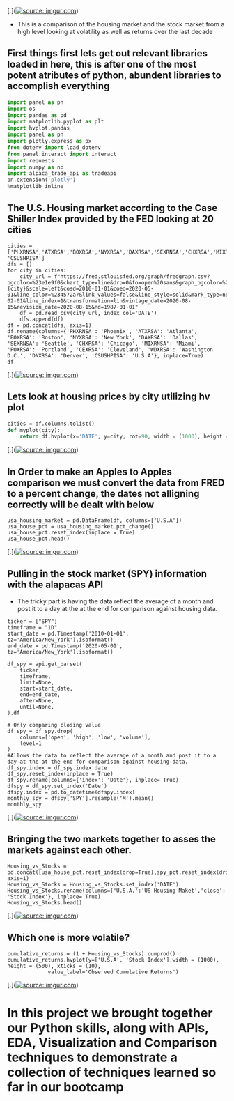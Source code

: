 [.](<a href="https://imgur.com/MpkfU6j"><img src="https://i.imgur.com/MpkfU6j.png" title="source: imgur.com" /></a>)

 - This is a comparison of the housing market and the stock market from a high level looking at volatility as well as returns over the last decade 
 
## First things first lets get out relevant libraries loaded in here, this is after one of the most potent atributes of python, abundent libraries to accomplish everything ##

```python
import panel as pn
import os
import pandas as pd
import matplotlib.pyplot as plt
import hvplot.pandas
import panel as pn
import plotly.express as px
from dotenv import load_dotenv
from panel.interact import interact
import requests
import numpy as np
import alpaca_trade_api as tradeapi
pn.extension('plotly')
%matplotlib inline
```

## The U.S. Housing market according to the Case Shiller Index provided by the FED looking at 20 cities ##

```
cities = ['PHXRNSA','ATXRSA','BOXRSA','NYXRSA','DAXRSA','SEXRNSA','CHXRSA','MIXRNSA','POXRSA','CEXRSA','WDXRSA','DNXRSA', 'CSUSHPISA']
dfs = []
for city in cities:
    city_url = f"https://fred.stlouisfed.org/graph/fredgraph.csv?bgcolor=%23e1e9f0&chart_type=line&drp=0&fo=open%20sans&graph_bgcolor=%23ffffff&height=450&mode=fred&recession_bars=on&txtcolor=%23444444&ts=12&tts=12&width=1168&nt=0&thu=0&trc=0&show_legend=yes&show_axis_titles=yes&show_tooltip=yes&id={city}&scale=left&cosd=2010-01-01&coed=2020-05-01&line_color=%234572a7&link_values=false&line_style=solid&mark_type=none&mw=3&lw=2&ost=-99999&oet=99999&mma=0&fml=a&fq=Monthly&fam=avg&fgst=lin&fgsnd=2020-02-01&line_index=1&transformation=lin&vintage_date=2020-08-15&revision_date=2020-08-15&nd=1987-01-01"
    df = pd.read_csv(city_url, index_col='DATE')
    dfs.append(df)
df = pd.concat(dfs, axis=1)
df.rename(columns={'PHXRNSA': 'Phoenix', 'ATXRSA': 'Atlanta', 'BOXRSA': 'Boston', 'NYXRSA': 'New York', 'DAXRSA': 'Dallas', 'SEXRNSA': 'Seattle', 'CHXRSA': 'Chicago', 'MIXRNSA': 'Miami', 'POXRSA': 'Portland', 'CEXRSA': 'Cleveland', 'WDXRSA': 'Washington D.C.', 'DNXRSA': 'Denver', 'CSUSHPISA': 'U.S.A'}, inplace=True)
df
```
[.](<a href="https://imgur.com/RPHsLql"><img src="https://i.imgur.com/RPHsLql.jpg" title="source: imgur.com" /></a>)

## Lets look at housing prices by city utilizing hv plot

```python
cities = df.columns.tolist()
def myplot(city):
    return df.hvplot(x='DATE', y=city, rot=90, width = (1000), height = (500), title = 'Housing price data by city over the last 10 years')
```
[.](<a href="https://imgur.com/SEvrVkW"><img src="https://i.imgur.com/SEvrVkW.jpg" title="source: imgur.com" /></a>)

## In Order to make an Apples to Apples comparison we must convert the data from FRED to a percent change, the dates not alligning correctly will be dealt with below ##

```
usa_housing_market = pd.DataFrame(df, columns=['U.S.A'])
usa_house_pct = usa_housing_market.pct_change()
usa_house_pct.reset_index(inplace = True)
usa_house_pct.head()
```
[.](<a href="https://imgur.com/uFtkZfm"><img src="https://i.imgur.com/uFtkZfm.jpg" title="source: imgur.com" /></a>)

## Pulling in the stock market (SPY) information with the alapacas API ##
- The tricky part is having the data reflect the average of a month and post it to a day at the at the end for comparison against housing data.

```
ticker = ["SPY"]
timeframe = "1D"
start_date = pd.Timestamp('2010-01-01', tz='America/New_York').isoformat()
end_date = pd.Timestamp('2020-05-01', tz='America/New_York').isoformat()

df_spy = api.get_barset(
    ticker,
    timeframe,
    limit=None,
    start=start_date,
    end=end_date,
    after=None,
    until=None,
).df

# Only comparing closing value
df_spy = df_spy.drop(
    columns=['open', 'high', 'low', 'volume'],
    level=1
)
#Allows the data to reflect the average of a month and post it to a day at the at the end for comparison against housing data.
df_spy.index = df_spy.index.date
df_spy.reset_index(inplace = True)
df_spy.rename(columns={'index': 'Date'}, inplace= True)
dfspy = df_spy.set_index('Date')
dfspy.index = pd.to_datetime(dfspy.index)
monthly_spy = dfspy['SPY'].resample('M').mean()
monthly_spy
```
[.](<a href="https://imgur.com/eWxJOyj"><img src="https://i.imgur.com/eWxJOyj.jpg" title="source: imgur.com" /></a>)


## Bringing the two markets together to asses the markets against each other. ##

```
Housing_vs_Stocks = pd.concat([usa_house_pct.reset_index(drop=True),spy_pct.reset_index(drop=True)], axis=1)
Housing_vs_Stocks = Housing_vs_Stocks.set_index('DATE')
Housing_vs_Stocks.rename(columns={'U.S.A.':'US Housing Maket','close': 'Stock Index'}, inplace= True)
Housing_vs_Stocks.head()
```
[.](<a href="https://imgur.com/Q9MU5ZK"><img src="https://i.imgur.com/Q9MU5ZK.jpg" title="source: imgur.com" /></a>)

## Which one is more volatile? ##

```
cumulative_returns = (1 + Housing_vs_Stocks).cumprod()
cumulative_returns.hvplot(y=['U.S.A', 'Stock Index'],width = (1000), height = (500), xticks = (10),
             value_label='Observed Cumulative Returns')
```
[.](<a href="https://imgur.com/y4JgTV1"><img src="https://i.imgur.com/y4JgTV1.jpg" title="source: imgur.com" /></a>)

# In this project we brought together our Python skills, along with APIs, EDA, Visualization and Comparison techniques to demonstrate a collection of techniques learned so far in our bootcamp #
